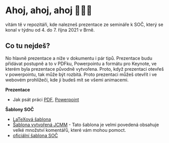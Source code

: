 # Ahoj, ahoj, ahoj 🙋🏻‍♂️

vítám tě v repozitáři, kde nalezneš prezentace ze semináře k SOČ, který se konal v týdnu od 4. do 7. října 2021 v Brně. 

## Co tu nejdeš?

No hlavně prezentace a níže v dokumentu i pár tipů. Prezentace budu přidávat postupně a to v PDFku, Powerpointu a formátu pro Keynote, ve kterém byla prezentace původně vytvořena. Proto, když prezentaci otevřeš v powerpointu, tak může být rozbitá. Proto prezentaci můžeš otevřít i ve webovém prohlížeči, kde ji budeš mít se všemi animacemi.

__Prezentace__
- Jak psát práci [PDF](./psani_prace.pdf), [Powerpoint]()

__Šablony SOČ__
- [LaTeXová šablona](https://github.com/Kubiczek36/SOC_sablona)
- [Šablona vytvořená JCMM](./sablona_pro_sockare.docx) - Tato šablona je velmi povedená obsahuje velké množství komentářů, které vám mohou pomoct.
- [oficiální šablona SOČ](https://www.soc.cz/dokumenty/sablona_SOC.docx)